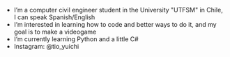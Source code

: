 - I’m a computer civil engineer student in the University "UTFSM" in Chile, I can speak Spanish/English
- I’m interested in learning how to code and better ways to do it, and my goal is to make a videogame
- I’m currently learning Python and a little C#
- Instagram: @tio_yuichi

<!---
TioYuichi/TioYuichi is a ✨ special ✨ repository because its `README.md` (this file) appears on your GitHub profile.
You can click the Preview link to take a look at your changes.
--->
